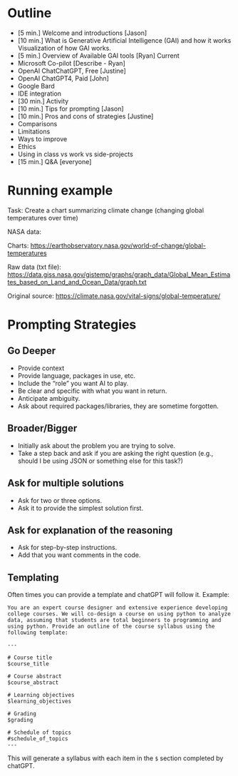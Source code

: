 
# Outline

- [5 min.] Welcome and introductions [Jason]
- [10 min.] What is Generative Artificial Intelligence (GAI) and how it works
Visualization of how GAI works.
- [5 min.] Overview of Available GAI tools [Ryan]
Current
- Microsoft Co-pilot [Describe - Ryan]
- OpenAI ChatChatGPT, Free [Justine]
- OpenAI ChatGPT4, Paid [John]
- Google Bard
- IDE integration
- [30 min.] Activity
- [10 min.] Tips for prompting [Jason]
- [10 min.] Pros and cons of strategies [Justine]
- Comparisons
- Limitations
- Ways to improve
- Ethics
- Using in class vs work vs side-projects
- [15 min.] Q&A [everyone]

# Running example

Task: Create a chart summarizing climate change (changing global temperatures over time)

NASA data:

Charts:
https://earthobservatory.nasa.gov/world-of-change/global-temperatures

Raw data (txt file):
https://data.giss.nasa.gov/gistemp/graphs/graph_data/Global_Mean_Estimates_based_on_Land_and_Ocean_Data/graph.txt

Original source:
https://climate.nasa.gov/vital-signs/global-temperature/

# Prompting Strategies

## Go Deeper

- Provide context
- Provide language, packages in use, etc.
- Include the “role” you want AI to play.
- Be clear and specific with what you want in return.
- Anticipate ambiguity.
- Ask about required packages/libraries, they are sometime forgotten.

## Broader/Bigger

- Initially ask about the problem you are trying to solve.
- Take a step back and ask if you are asking the right question (e.g., should I be using JSON or something else for this task?)

## Ask for multiple solutions

- Ask for two or three options.
- Ask it to provide the simplest solution first.

## Ask for explanation of the reasoning
 
- Ask for step-by-step instructions.
- Add that you want comments in the code.

## Templating

Often times you can provide a template and chatGPT will follow it. Example:

```
You are an expert course designer and extensive experience developing college courses. We will co-design a course on using python to analyze data, assuming that students are total beginners to programming and using python. Provide an outline of the course syllabus using the following template:

---

# Course title
$course_title

# Course abstract
$course_abstract

# Learning objectives
$learning_objectives

# Grading
$grading

# Schedule of topics
#schedule_of_topics
---
```

This will generate a syllabus with each item in the `$` section completed by chatGPT.

